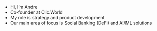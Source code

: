 - Hi, I’m Andre
- Co-founder at Clic.World
- My role is strategy and product development
- Our main area of focus is Social Banking (DeFi) and AI/ML solutions 


<!---
clicworld-andre/clicworld-andre is a ✨ special ✨ repository because its `README.md` (this file) appears on your GitHub profile.
You can click the Preview link to take a look at your changes.
--->
